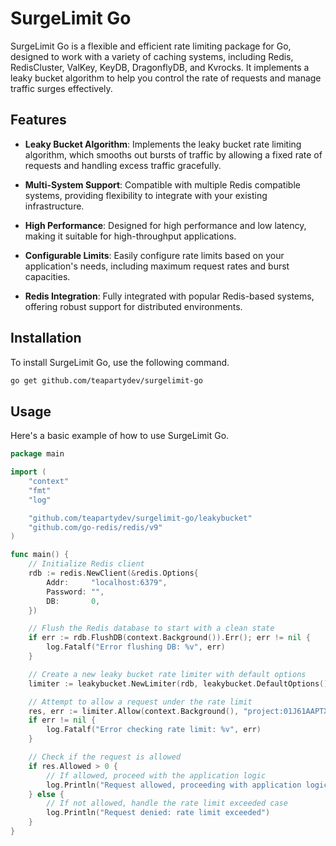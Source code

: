 # SurgeLimit Go

SurgeLimit Go is a flexible and efficient rate limiting package for Go, designed to work with a variety of caching systems, including Redis, RedisCluster, ValKey, KeyDB, DragonflyDB, and Kvrocks. It implements a leaky bucket algorithm to help you control the rate of requests and manage traffic surges effectively.

## Features

- **Leaky Bucket Algorithm**: Implements the leaky bucket rate limiting algorithm, which smooths out bursts of traffic by allowing a fixed rate of requests and handling excess traffic gracefully.

- **Multi-System Support**: Compatible with multiple Redis compatible systems, providing flexibility to integrate with your existing infrastructure.

- **High Performance**: Designed for high performance and low latency, making it suitable for high-throughput applications.

- **Configurable Limits**: Easily configure rate limits based on your application's needs, including maximum request rates and burst capacities.

- **Redis Integration**: Fully integrated with popular Redis-based systems, offering robust support for distributed environments.

## Installation

To install SurgeLimit Go, use the following command.

```bash
go get github.com/teapartydev/surgelimit-go
```

## Usage

Here's a basic example of how to use SurgeLimit Go.

```go
package main

import (
	"context"
	"fmt"
	"log"

	"github.com/teapartydev/surgelimit-go/leakybucket"
	"github.com/go-redis/redis/v9"
)

func main() {
	// Initialize Redis client
	rdb := redis.NewClient(&redis.Options{
		Addr:     "localhost:6379", 
		Password: "",               
		DB:       0,                
	})

	// Flush the Redis database to start with a clean state
	if err := rdb.FlushDB(context.Background()).Err(); err != nil {
		log.Fatalf("Error flushing DB: %v", err)
	}

	// Create a new leaky bucket rate limiter with default options
	limiter := leakybucket.NewLimiter(rdb, leakybucket.DefaultOptions())

	// Attempt to allow a request under the rate limit
	res, err := limiter.Allow(context.Background(), "project:01J61AAPTXV3HQD95XQWATPBS8", leakybucket.LimitPerSecond(10))
	if err != nil {
		log.Fatalf("Error checking rate limit: %v", err)
	}

	// Check if the request is allowed
	if res.Allowed > 0 {
		// If allowed, proceed with the application logic
		log.Println("Request allowed, proceeding with application logic...")
	} else {
		// If not allowed, handle the rate limit exceeded case
		log.Println("Request denied: rate limit exceeded")
	}
}
```